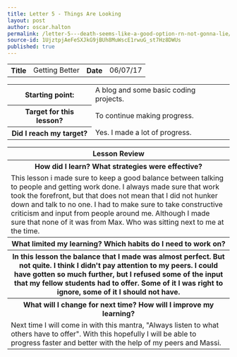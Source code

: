 ```yaml
---
title: Letter 5 - Things Are Looking
layout: post
author: oscar.halton
permalink: /letter-5---death-seems-like-a-good-option-rn-not-gonna-lie/
source-id: 1UjztpjAeFeSXJkG9jBUh8MuWscE1rwuG_st7Hz8DWUs
published: true
---
```

<table>
  <tr>
    <th>Title</th>
    <td>Getting Better</td>
    <th>Date</th>
    <td>06/07/17</td>
  </tr>
</table>


<table>
  <tr>
    <th>Starting point:</th>
    <td>A blog and some basic coding projects.</td>
  </tr>
  <tr>
    <th>Target for this lesson?</th>
    <td>To continue making progress.</td>
  </tr>
  <tr>
    <th>Did I reach my target? </th>
    <td>Yes. I made a lot of progress.</td>
  </tr>
</table>


<table>
  <tr>
    <th>Lesson Review</th>
  </tr>
  <tr>
    <th>How did I learn? What strategies were effective? </th>
  </tr>
  <tr>
    <td>This lesson i made sure to keep a good balance between talking to people and getting work done. I always made sure that work took the forefront, but that does not mean that I did not hunker down and talk to no one. I had to make sure to take constructive criticism and input from people around me. Although I made sure that none of it was from Max. Who was sitting next to me at the time. </td>
  </tr>
  <tr>
    <th>What limited my learning? Which habits do I need to work on? </th>
  </tr>
  <tr>
    <th>In this lesson the balance that I made was almost perfect. But not quite. I think I didn't pay attention to my peers. I could have gotten so much further, but I refused some of the input that my fellow students had to offer. Some of it I was right to ignore, some of it I should not have.</td>
  </tr>
  <tr>
  <th>What will I change for next time? How will I improve my learning?</th>
  </tr>
  <tr>
    <td>Next time I will come in with this mantra, "Always listen to what others have to offer". With this hopefully I will be able to progress faster and better with the help of my peers and Massi.</td>
  </tr>
</table>


